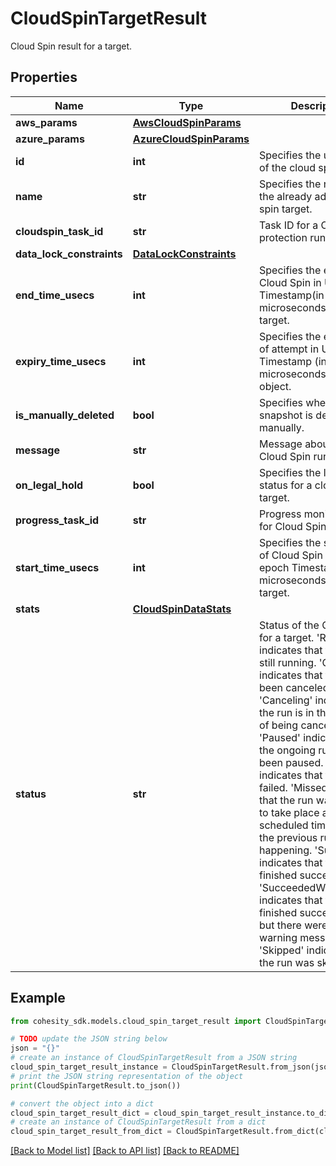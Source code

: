 # CloudSpinTargetResult

Cloud Spin result for a target.

## Properties

Name | Type | Description | Notes
------------ | ------------- | ------------- | -------------
**aws_params** | [**AwsCloudSpinParams**](AwsCloudSpinParams.md) |  | [optional] 
**azure_params** | [**AzureCloudSpinParams**](AzureCloudSpinParams.md) |  | [optional] 
**id** | **int** | Specifies the unique id of the cloud spin entity. | [optional] 
**name** | **str** | Specifies the name of the already added cloud spin target. | [optional] [readonly] 
**cloudspin_task_id** | **str** | Task ID for a CloudSpin protection run. | [optional] 
**data_lock_constraints** | [**DataLockConstraints**](DataLockConstraints.md) |  | [optional] 
**end_time_usecs** | **int** | Specifies the end time of Cloud Spin in Unix epoch Timestamp(in microseconds) for a target. | [optional] 
**expiry_time_usecs** | **int** | Specifies the expiry time of attempt in Unix epoch Timestamp (in microseconds) for an object. | [optional] 
**is_manually_deleted** | **bool** | Specifies whether the snapshot is deleted manually. | [optional] 
**message** | **str** | Message about the Cloud Spin run. | [optional] 
**on_legal_hold** | **bool** | Specifies the legal hold status for a cloud spin target. | [optional] 
**progress_task_id** | **str** | Progress monitor task id for Cloud Spin run. | [optional] 
**start_time_usecs** | **int** | Specifies the start time of Cloud Spin in Unix epoch Timestamp(in microseconds) for a target. | [optional] 
**stats** | [**CloudSpinDataStats**](CloudSpinDataStats.md) |  | [optional] 
**status** | **str** | Status of the Cloud Spin for a target. &#39;Running&#39; indicates that the run is still running. &#39;Canceled&#39; indicates that the run has been canceled. &#39;Canceling&#39; indicates that the run is in the process of being canceled. &#39;Paused&#39; indicates that the ongoing run has been paused. &#39;Failed&#39; indicates that the run has failed. &#39;Missed&#39; indicates that the run was unable to take place at the scheduled time because the previous run was still happening. &#39;Succeeded&#39; indicates that the run has finished successfully. &#39;SucceededWithWarning&#39; indicates that the run finished successfully, but there were some warning messages. &#39;Skipped&#39; indicates that the run was skipped. | [optional] 

## Example

```python
from cohesity_sdk.models.cloud_spin_target_result import CloudSpinTargetResult

# TODO update the JSON string below
json = "{}"
# create an instance of CloudSpinTargetResult from a JSON string
cloud_spin_target_result_instance = CloudSpinTargetResult.from_json(json)
# print the JSON string representation of the object
print(CloudSpinTargetResult.to_json())

# convert the object into a dict
cloud_spin_target_result_dict = cloud_spin_target_result_instance.to_dict()
# create an instance of CloudSpinTargetResult from a dict
cloud_spin_target_result_from_dict = CloudSpinTargetResult.from_dict(cloud_spin_target_result_dict)
```
[[Back to Model list]](../README.md#documentation-for-models) [[Back to API list]](../README.md#documentation-for-api-endpoints) [[Back to README]](../README.md)


